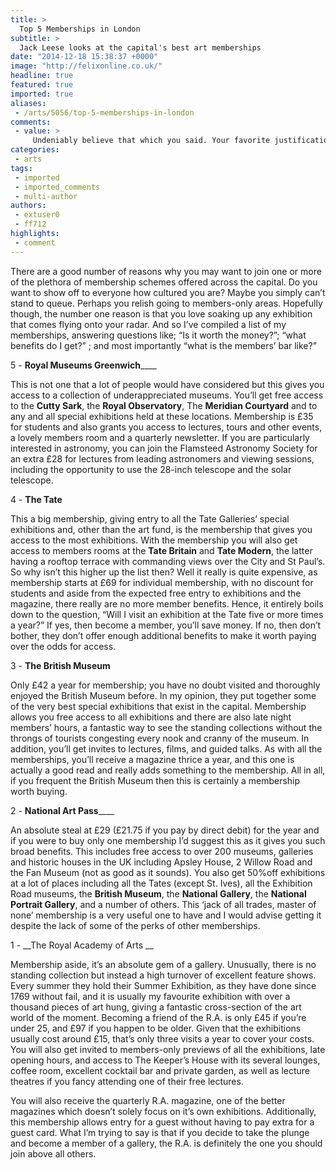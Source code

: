 ```yaml
---
title: >
  Top 5 Memberships in London
subtitle: >
  Jack Leese looks at the capital's best art memberships
date: "2014-12-18 15:38:37 +0000"
image: "http://felixonline.co.uk/"
headline: true
featured: true
imported: true
aliases:
 - /arts/5056/top-5-memberships-in-london
comments:
 - value: >
     Undeniably believe that which you said. Your favorite justification appeared to be on the web the easiest thing to be aware of. I say to you, I definitely get irked while people consider worries that they plainly do not know about. You managed to hit the nail upon the top and defined out the whole thing without having side-effects , people can take a signal. Will likely be back to get more. Thanks <br>imagenes de zapatillas nike http://www.globalenergy.es/?es-imagenes-de-zapatillas-nike-4880.html,The wholesale jerseys outlet sale right now, wholesale fashionable sports nike NFL jerseys from China are selling. <br>we offer fast shipment &amp; good quality to you, check us out! <br>More From: sports jerseys wholesale,Greetings! This is my first visit to your blog! We are a collection of volunteers and starting a new project in a community in the same niche. Your blog provided us useful information to work on. You have done a outstanding job! <br>comprar botas nike http://www.politica2cero.es/?es-comprar-botas-nike-6343.html,Ne
categories:
 - arts
tags:
 - imported
 - imported_comments
 - multi-author
authors:
 - extuser0
 - ff712
highlights:
 - comment
---
```


There are a good number of reasons why you may want to join one or more of the plethora of membership schemes offered across the capital. Do you want to show off to everyone how cultured you are? Maybe you simply can’t stand to queue. Perhaps you relish going to members-only areas. Hopefully though, the number one reason is that you love soaking up any exhibition that comes flying onto your radar. And so I’ve compiled a list of my memberships, answering questions like; “Is it worth the money?”; “what benefits do I get?” ; and most importantly “what is the members’ bar like?”

5 - __Royal Museums Greenwich______

This is not one that a lot of people would have considered but this gives you access to a collection of underappreciated museums. You’ll get free access to the __Cutty Sark__, the __Royal Observatory__, The __Meridian Courtyard__ and to any and all special exhibitions held at these locations. Membership is £35 for students and also grants you access to lectures, tours and other events, a lovely members room and a quarterly newsletter. If you are particularly interested in astronomy, you can join the Flamsteed Astronomy Society for an extra £28 for lectures from leading astronomers and viewing sessions, including the opportunity to use the 28-inch telescope and the solar telescope.

4 - __The Tate__

This a big membership, giving entry to all the Tate Galleries’ special exhibitions and, other than the art fund, is the membership that gives you access to the most exhibitions. With the membership you will also get access to members rooms at the __Tate Britain__ and __Tate Modern__, the latter having a rooftop terrace with commanding views over the City and St Paul’s. So why isn’t this higher up the list then? Well it really is quite expensive, as membership starts at £69 for individual membership, with no discount for students and aside from the expected free entry to exhibitions and the magazine, there really are no more member benefits. Hence, it entirely boils down to the question, “Will I visit an exhibition at the Tate five or more times a year?” If yes, then become a member, you’ll save money. If no, then don’t bother, they don’t offer enough additional benefits to make it worth paying over the odds for access.

3 - __The British Museum__

Only £42 a year for membership; you have no doubt visited and thoroughly enjoyed the British Museum before. In my opinion, they put together some of the very best special exhibitions that exist in the capital. Membership allows you free access to all exhibitions and there are also late night members’ hours, a fantastic way to see the standing collections without the throngs of tourists congesting every nook and cranny of the museum. In addition, you’ll get invites to lectures, films, and guided talks. As with all the memberships, you’ll receive a magazine thrice a year, and this one is actually a good read and really adds something to the membership. All in all, if you frequent the British Museum then this is certainly a membership worth buying.

2 - __National Art Pass______

An absolute steal at £29 (£21.75 if you pay by direct debit) for the year and if you were to buy only one membership I’d suggest this as it gives you such broad benefits. This includes free access to over 200 museums, galleries and historic houses in the UK including Apsley House, 2 Willow Road and the Fan Museum (not as good as it sounds). You also get 50%off exhibitions at a lot of places including all the Tates (except St. Ives), all the Exhibition Road museums, the __British Museum__, the __National Gallery__, the __National Portrait Gallery__, and a number of others. This ‘jack of all trades, master of none’ membership is a very useful one to have and I would advise getting it despite the lack of some of the perks of other memberships.

1 - __The Royal Academy of Arts __

Membership aside, it’s an absolute gem of a gallery. Unusually, there is no standing collection but instead a high turnover of excellent feature shows. Every summer they hold their Summer Exhibition, as they have done since 1769 without fail, and it is usually my favourite exhibition with over a thousand pieces of art hung, giving a fantastic cross-section of the art world of the moment. Becoming a friend of the R.A. is only £45 if you’re under 25, and £97 if you happen to be older. Given that the exhibitions usually cost around £15, that’s only three visits a year to cover your costs. You will also get invited to members-only previews of all the exhibitions, late opening hours, and access to The Keeper’s House with its several lounges, coffee room, excellent cocktail bar and private garden, as well as lecture theatres if you fancy attending one of their free lectures.

You will also receive the quarterly R.A. magazine, one of the better magazines which doesn’t solely focus on it’s own exhibitions. Additionally, this membership allows entry for a guest without having to pay extra for a guest card. What I’m trying to say is that if you decide to take the plunge and become a member of a gallery, the R.A. is definitely the one you should join above all others.
